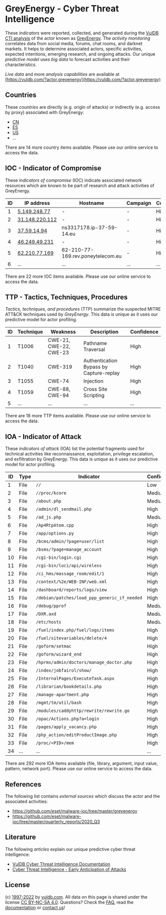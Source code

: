 # GreyEnergy - Cyber Threat Intelligence

These _indicators_ were reported, collected, and generated during the [VulDB CTI analysis](https://vuldb.com/?kb.cti) of the actor known as [GreyEnergy](https://vuldb.com/?actor.greyenergy). The _activity monitoring_ correlates data from social media, forums, chat rooms, and darknet markets. It helps to determine associated actors, specific activities, expected intentions, emerging research, and ongoing attacks. Our unique _predictive model_ uses _big data_ to forecast activities and their characteristics.

_Live data_ and more _analysis capabilities_ are available at [https://vuldb.com/?actor.greyenergy](https://vuldb.com/?actor.greyenergy)

## Countries

These _countries_ are directly (e.g. origin of attacks) or indirectly (e.g. access by proxy) associated with GreyEnergy:

* [CN](https://vuldb.com/?country.cn)
* [ES](https://vuldb.com/?country.es)
* [US](https://vuldb.com/?country.us)
* ...

There are 14 more country items available. Please use our online service to access the data.

## IOC - Indicator of Compromise

These _indicators of compromise_ (IOC) indicate associated network resources which are known to be part of research and attack activities of GreyEnergy.

ID | IP address | Hostname | Campaign | Confidence
-- | ---------- | -------- | -------- | ----------
1 | [5.149.248.77](https://vuldb.com/?ip.5.149.248.77) | - | - | High
2 | [31.148.220.112](https://vuldb.com/?ip.31.148.220.112) | - | - | High
3 | [37.59.14.94](https://vuldb.com/?ip.37.59.14.94) | ns3317178.ip-37-59-14.eu | - | High
4 | [46.249.49.231](https://vuldb.com/?ip.46.249.49.231) | - | - | High
5 | [62.210.77.169](https://vuldb.com/?ip.62.210.77.169) | 62-210-77-169.rev.poneytelecom.eu | - | High
6 | ... | ... | ... | ...

There are 22 more IOC items available. Please use our online service to access the data.

## TTP - Tactics, Techniques, Procedures

_Tactics, techniques, and procedures_ (TTP) summarize the suspected MITRE ATT&CK techniques used by _GreyEnergy_. This data is unique as it uses our predictive model for actor profiling.

ID | Technique | Weakness | Description | Confidence
-- | --------- | -------- | ----------- | ----------
1 | T1006 | CWE-21, CWE-22, CWE-23 | Pathname Traversal | High
2 | T1040 | CWE-319 | Authentication Bypass by Capture-replay | High
3 | T1055 | CWE-74 | Injection | High
4 | T1059 | CWE-88, CWE-94 | Cross Site Scripting | High
5 | ... | ... | ... | ...

There are 18 more TTP items available. Please use our online service to access the data.

## IOA - Indicator of Attack

These _indicators of attack_ (IOA) list the potential fragments used for technical activities like reconnaissance, exploitation, privilege escalation, and exfiltration by GreyEnergy. This data is unique as it uses our predictive model for actor profiling.

ID | Type | Indicator | Confidence
-- | ---- | --------- | ----------
1 | File | `//` | Low
2 | File | `//proc/kcore` | Medium
3 | File | `/about.php` | Medium
4 | File | `/admin/dl_sendmail.php` | High
5 | File | `/ad_js.php` | Medium
6 | File | `/Ap4RtpAtom.cpp` | High
7 | File | `/app/options.py` | High
8 | File | `/bcms/admin/?page=user/list` | High
9 | File | `/bsms/?page=manage_account` | High
10 | File | `/cgi-bin/login.cgi` | High
11 | File | `/cgi-bin/luci/api/wireless` | High
12 | File | `/ci_hms/massage_room/edit/1` | High
13 | File | `/context/%2e/WEB-INF/web.xml` | High
14 | File | `/dashboard/reports/logs/view` | High
15 | File | `/debian/patches/load_ppp_generic_if_needed` | High
16 | File | `/debug/pprof` | Medium
17 | File | `/DXR.axd` | Medium
18 | File | `/etc/hosts` | Medium
19 | File | `/fuel/index.php/fuel/logs/items` | High
20 | File | `/fuel/sitevariables/delete/4` | High
21 | File | `/goform/setmac` | High
22 | File | `/goform/wizard_end` | High
23 | File | `/hprms/admin/doctors/manage_doctor.php` | High
24 | File | `/index/jobfairol/show/` | High
25 | File | `/InternalPages/ExecuteTask.aspx` | High
26 | File | `/librarian/bookdetails.php` | High
27 | File | `/manage-apartment.php` | High
28 | File | `/mgmt/tm/util/bash` | High
29 | File | `/modules/caddyhttp/rewrite/rewrite.go` | High
30 | File | `/opac/Actions.php?a=login` | High
31 | File | `/pages/apply_vacancy.php` | High
32 | File | `/php_action/editProductImage.php` | High
33 | File | `/proc/<PID>/mem` | High
34 | ... | ... | ...

There are 292 more IOA items available (file, library, argument, input value, pattern, network port). Please use our online service to access the data.

## References

The following list contains _external sources_ which discuss the actor and the associated activities:

* https://github.com/eset/malware-ioc/tree/master/greyenergy
* https://github.com/eset/malware-ioc/tree/master/quarterly_reports/2020_Q3

## Literature

The following _articles_ explain our unique predictive cyber threat intelligence:

* [VulDB Cyber Threat Intelligence Documentation](https://vuldb.com/?kb.cti)
* [Cyber Threat Intelligence - Early Anticipation of Attacks](https://www.scip.ch/en/?labs.20201022)

## License

(c) [1997-2022](https://vuldb.com/?kb.changelog) by [vuldb.com](https://vuldb.com/?kb.about). All data on this page is shared under the license [CC BY-NC-SA 4.0](https://creativecommons.org/licenses/by-nc-sa/4.0/). Questions? Check the [FAQ](https://vuldb.com/?kb.faq), read the [documentation](https://vuldb.com/?kb) or [contact us](https://vuldb.com/?contact)!

